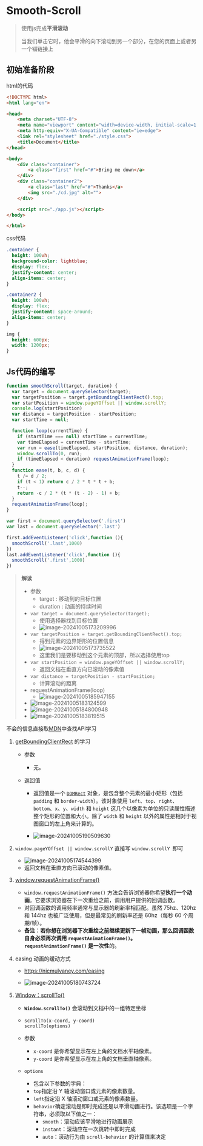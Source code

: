 # Smooth-Scroll

>使用js完成**平滑滚动**
>
>当我们单击它时，他会平滑的向下滚动到另一个部分，在您的页面上或者另一个锚链接上

## 初始准备阶段

html的代码

```html
<!DOCTYPE html>
<html lang="en">

<head>
    <meta charset="UTF-8">
    <meta name="viewport" content="width=device-width, initial-scale=1.0">
    <meta http-equiv="X-UA-Compatible" content="ie=edge">
    <link rel="stylesheet" href="./style.css">
    <title>Document</title>
</head>

<body>
    <div class="container">
        <a class="first" href="#">Bring me down</a>
    </div>
    <div class="container2">
        <a class="last" href="#">Thanks</a>
        <img src="./cd.jpg" alt="">
    </div>

    <script src="./app.js"></script>
</body>

</html>
```

css代码

```css
.container {
  height: 100vh;
  background-color: lightblue;
  display: flex;
  justify-content: center;
  align-items: center;
}

.container2 {
  height: 100vh;
  display: flex;
  justify-content: space-around;
  align-items: center;
}

img {
  height: 600px;
  width: 1200px;
}
```

## Js代码的编写

```js
function smoothScroll(target, duration) {
  var target = document.querySelector(target);
  var targetPosition = target.getBoundingClientRect().top;
  var startPosition = window.pageYOffset || window.scrollY;
  console.log(startPosition)
  var distance = targetPosition - startPosition;
  var startTime = null;

  function loop(currentTime) {
    if (startTime === null) startTime = currentTime;
    var timeElapsed = currentTime - startTime;
    var run = ease(timeElapsed, startPosition, distance, duration);
    window.scrollTo(0, run);
    if (timeElapsed < duration) requestAnimationFrame(loop);
  }
  function ease(t, b, c, d) {
    t /= d / 2;
    if (t < 1) return c / 2 * t * t + b;
    t--;
    return -c / 2 * (t * (t - 2) - 1) + b;
  }
  requestAnimationFrame(loop);
}

var first = document.querySelector('.first')
var last = document.querySelector('.last')

first.addEventListener('click',function (){
  smoothScroll('.last',1000)
})
last.addEventListener('click',function (){
  smoothScroll('.first',1000)
})
```

> **解读**
>
> - 参数
>   - target : 移动到的目标位置
>   - duration : 动画的持续时间
> - `var target = document.querySelector(target);`
>   - 使用选择器找到目标位置
>   - ![image-20241005173209996](https://cdn.jsdelivr.net/gh/Killer-89757/PicBed/images/2024%2F10%2Fimage-20241005173209996-3feb78.png)
> - `var targetPosition = target.getBoundingClientRect().top;`
>   - 得到元素的边界矩形的位置信息
>   - ![image-20241005173735522](https://cdn.jsdelivr.net/gh/Killer-89757/PicBed/images/2024%2F10%2Fimage-20241005173735522-bec8ca.png)
>   - 这里我们是要移动到这个元素的顶部，所以选择使用top
> - `var startPosition = window.pageYOffset || window.scrollY;`
>   - 返回文档在垂直方向已滚动的像素值
> - `var distance = targetPosition - startPosition;`
>   - 计算滚动的距离
> - requestAnimationFrame(loop)
>   - ![image-20241005185947155](https://cdn.jsdelivr.net/gh/Killer-89757/PicBed/images/2024%2F10%2Fimage-20241005185947155-940c91.png)
> - ![image-20241005183124599](https://cdn.jsdelivr.net/gh/Killer-89757/PicBed/images/2024%2F10%2Fimage-20241005183124599-dece87.png)
> - ![image-20241005184800948](https://cdn.jsdelivr.net/gh/Killer-89757/PicBed/images/2024%2F10%2Fimage-20241005184800948-1f5eeb.png)
> - ![image-20241005183819515](https://cdn.jsdelivr.net/gh/Killer-89757/PicBed/images/2024%2F10%2Fimage-20241005183819515-3f7aec.png)

不会的信息直接取[MDN](https://developer.mozilla.org/zh-CN/)中查找API学习

1. [getBoundingClientRect](https://developer.mozilla.org/zh-CN/docs/Web/API/Element/getBoundingClientRect) 的学习

   - 参数

     - 无。

   - 返回值

     - 返回值是一个 [`DOMRect`](https://developer.mozilla.org/zh-CN/docs/Web/API/DOMRect) 对象，是包含整个元素的最小矩形（包括 `padding` 和 `border-width`）。该对象使用 `left`、`top`、`right`、`bottom`、`x`、`y`、`width` 和 `height` 这几个以像素为单位的只读属性描述整个矩形的位置和大小。除了 `width` 和 `height` 以外的属性是相对于视图窗口的左上角来计算的。

     - ![image-20241005190509630](https://cdn.jsdelivr.net/gh/Killer-89757/PicBed/images/2024%2F10%2Fimage-20241005190509630-a3322c.png)

2. `window.pageYOffset || window.scrollY` 直接写 `window.scrollY `即可

   - ![image-20241005174544399](https://cdn.jsdelivr.net/gh/Killer-89757/PicBed/images/2024%2F10%2Fimage-20241005174544399-85dd1d.png)
   - 返回文档在垂直方向已滚动的像素值。

3. [window.requestAnimationFrame()](https://developer.mozilla.org/zh-CN/docs/Web/API/Window/requestAnimationFrame)
   - `window.requestAnimationFrame()` 方法会告诉浏览器你希望**执行一个动画**。它要求浏览器在下一次重绘之前，调用用户提供的回调函数。
   - 对回调函数的调用频率通常与显示器的刷新率相匹配。虽然 75hz、120hz 和 144hz 也被广泛使用，但是最常见的刷新率还是 60hz（每秒 60 个周期/帧）。
   - **备注：**若你想在浏览器下次重绘之前继续更新下一帧动画，那么回调函数自身必须再次调用 `requestAnimationFrame()`。`requestAnimationFrame()` 是**一次性**的。

4. easing 动画的缓动方式

   - https://nicmulvaney.com/easing

   - ![image-20241005180743724](https://cdn.jsdelivr.net/gh/Killer-89757/PicBed/images/2024%2F10%2Fimage-20241005180743724-a2bf5c.png)

5. [Window：scrollTo()](https://developer.mozilla.org/zh-CN/docs/Web/API/Window/scrollTo)

   - **`Window.scrollTo()`** 会滚动到文档中的一组特定坐标

   - ```
     scrollTo(x-coord, y-coord)
     scrollTo(options)
     ```

   - 参数
     - `x-coord` 是你希望显示在左上角的文档水平轴像素。
     - `y-coord` 是你希望显示在左上角的文档垂直轴像素。

   - `options`
     - 包含以下参数的字典：
     - `top`指定沿 Y 轴滚动窗口或元素的像素数量。
     - `left`指定沿 X 轴滚动窗口或元素的像素数量。
     - `behavior`确定滚动是即时完成还是以平滑动画进行。该选项是一个字符串，必须取以下值之一：
       - `smooth`：滚动应该平滑地进行动画展示
       - `instant`：滚动应在一次跳转中即时完成
       - `auto`：滚动行为由 `scroll-behavior` 的计算值来决定